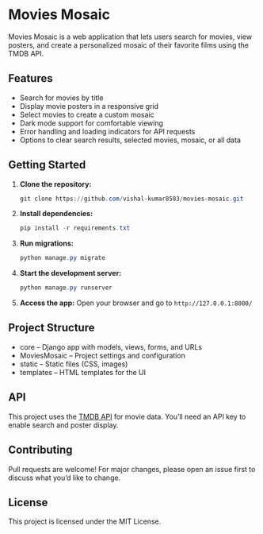 # Movies Mosaic

Movies Mosaic is a web application that lets users search for movies, view posters, and create a personalized mosaic of their favorite films using the TMDB API.

## Features

- Search for movies by title
- Display movie posters in a responsive grid
- Select movies to create a custom mosaic
- Dark mode support for comfortable viewing
- Error handling and loading indicators for API requests
- Options to clear search results, selected movies, mosaic, or all data

## Getting Started

1. **Clone the repository:**
   ```powershell
   git clone https://github.com/vishal-kumar8583/movies-mosaic.git
   ```

2. **Install dependencies:**
   ```powershell
   pip install -r requirements.txt
   ```

3. **Run migrations:**
   ```powershell
   python manage.py migrate
   ```

4. **Start the development server:**
   ```powershell
   python manage.py runserver
   ```

5. **Access the app:**
   Open your browser and go to `http://127.0.0.1:8000/`

## Project Structure

- core – Django app with models, views, forms, and URLs
- MoviesMosaic – Project settings and configuration
- static – Static files (CSS, images)
- templates – HTML templates for the UI

## API

This project uses the [TMDB API](https://www.themoviedb.org/documentation/api) for movie data. You’ll need an API key to enable search and poster display.

## Contributing

Pull requests are welcome! For major changes, please open an issue first to discuss what you’d like to change.

## License

This project is licensed under the MIT License.